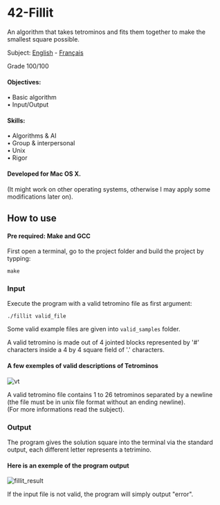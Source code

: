 # 42-Fillit
An algorithm that takes tetrominos and fits them together to make the smallest square possible.

Subject: [English](https://github.com/ssfar/42-Subjects.pdf/blob/master/fillit.en.pdf) - [Français](https://github.com/ssfar/42-Subjects.pdf/blob/master/fillit.fr.pdf)

Grade 100/100

#### Objectives:
• Basic algorithm  
• Input/Output  
#### Skills:
• Algorithms & AI  
• Group & interpersonal  
• Unix  
• Rigor  

#### Developed for Mac OS X.  
(It might work on other operating systems, otherwise I may apply some modifications later on).

## How to use

#### Pre required: Make and GCC

First open a terminal, go to the project folder and build the project by typping: 
```
make
```

### Input

Execute the program with a valid tetromino file as first argument:
```
./fillit valid_file
```
Some valid example files are given into ``` valid_samples ``` folder.

A valid tetromino is made out of 4 jointed blocks represented by '#' characters inside a 4 by 4 square field of '.' characters.  
#### A few exemples of valid descriptions of Tetrominos

![vt](https://user-images.githubusercontent.com/45463065/86272939-b22adf80-bbcf-11ea-9b2a-a31a990aff8b.PNG)

A valid tetromino file contains 1 to 26 tetrominos separated by a newline (the file must be in unix file format without an ending newline).  
(For more informations read the subject).



### Output

The program gives the solution square into the terminal via the standard output, each different letter represents a tetrimino.
#### Here is an exemple of the program output 
![fillit_result](https://user-images.githubusercontent.com/45463065/86388559-49a63600-bc95-11ea-96f2-14e4888c0658.png)

If the input file is not valid, the program will simply output "error".
